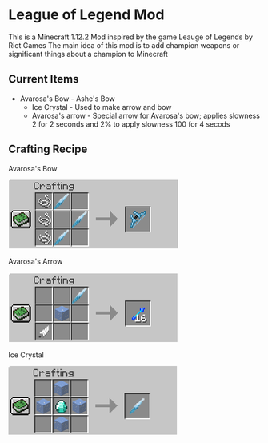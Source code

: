 # League of Legend Mod

This is a Minecraft 1.12.2 Mod inspired by the game Leauge of Legends by Riot Games
The main idea of this mod is to add champion weapons or significant things about a champion to Minecraft

## Current Items

* Avarosa's Bow - Ashe's Bow
	* Ice Crystal - Used to make arrow and bow
	* Avarosa's arrow - Special arrow for Avarosa's bow; applies slowness 2 for 2 seconds and 2% to apply slowness 100 for 4 secods


## Crafting Recipe

Avarosa's Bow

![](images/avaBow.PNG)

Avarosa's Arrow

![](images/avaArrow.PNG)

Ice Crystal

![](images/iceCrystal.PNG)

